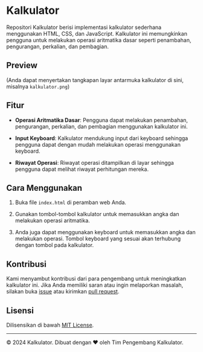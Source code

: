 # Kalkulator

Repositori Kalkulator berisi implementasi kalkulator sederhana menggunakan HTML, CSS, dan JavaScript. Kalkulator ini memungkinkan pengguna untuk melakukan operasi aritmatika dasar seperti penambahan, pengurangan, perkalian, dan pembagian.

## Preview

(Anda dapat menyertakan tangkapan layar antarmuka kalkulator di sini, misalnya `kalkulator.png`)

## Fitur

- **Operasi Aritmatika Dasar**: Pengguna dapat melakukan penambahan, pengurangan, perkalian, dan pembagian menggunakan kalkulator ini.
  
- **Input Keyboard**: Kalkulator mendukung input dari keyboard sehingga pengguna dapat dengan mudah melakukan operasi menggunakan keyboard.

- **Riwayat Operasi**: Riwayat operasi ditampilkan di layar sehingga pengguna dapat melihat riwayat perhitungan mereka.

## Cara Menggunakan

1. Buka file `index.html` di peramban web Anda.

2. Gunakan tombol-tombol kalkulator untuk memasukkan angka dan melakukan operasi aritmatika.

3. Anda juga dapat menggunakan keyboard untuk memasukkan angka dan melakukan operasi. Tombol keyboard yang sesuai akan terhubung dengan tombol pada kalkulator.

## Kontribusi

Kami menyambut kontribusi dari para pengembang untuk meningkatkan kalkulator ini. Jika Anda memiliki saran atau ingin melaporkan masalah, silakan buka [issue](https://github.com/username/Kalkulator/issues) atau kirimkan [pull request](https://github.com/username/Kalkulator/pulls).

## Lisensi

Dilisensikan di bawah [MIT License](LICENSE).

---

© 2024 Kalkulator. Dibuat dengan ❤️ oleh Tim Pengembang Kalkulator.
